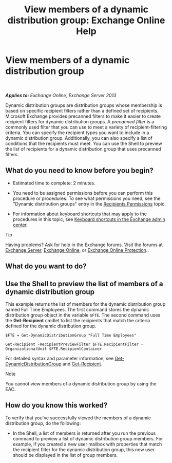 ﻿---
title: 'View members of a dynamic distribution group: Exchange Online Help'
TOCTitle: View members of a dynamic distribution group
ms:assetid: 40b100c6-864e-4c82-9f98-08dd5c83e378
ms:mtpsurl: https://technet.microsoft.com/en-us/library/Bb232019(v=EXCHG.150)
ms:contentKeyID: 48385008
ms.date: 03/03/2018
mtps_version: v=EXCHG.150
---

# View members of a dynamic distribution group

 

_**Applies to:** Exchange Online, Exchange Server 2013_


Dynamic distribution groups are distribution groups whose membership is based on specific recipient filters rather than a defined set of recipients. Microsoft Exchange provides precanned filters to make it easier to create recipient filters for dynamic distribution groups. A *precanned filter* is a commonly used filter that you can use to meet a variety of recipient-filtering criteria. You can specify the recipient types you want to include in a dynamic distribution group. Additionally, you can also specify a list of conditions that the recipients must meet. You can use the Shell to preview the list of recipients for a dynamic distribution group that uses precanned filters.

## What do you need to know before you begin?

  - Estimated time to complete: 2 minutes.

  - You need to be assigned permissions before you can perform this procedure or procedures. To see what permissions you need, see the "Dynamic distribution groups" entry in the [Recipients Permissions](recipients-permissions-exchange-2013-help.md) topic.

  - For information about keyboard shortcuts that may apply to the procedures in this topic, see [Keyboard shortcuts in the Exchange admin center](keyboard-shortcuts-in-the-exchange-admin-center-exchange-online-protection-help.md).


> [!TIP]
> Having problems? Ask for help in the Exchange forums. Visit the forums at <A href="https://go.microsoft.com/fwlink/p/?linkid=60612">Exchange Server</A>, <A href="https://go.microsoft.com/fwlink/p/?linkid=267542">Exchange Online</A>, or <A href="https://go.microsoft.com/fwlink/p/?linkid=285351">Exchange Online Protection</A>..



## What do you want to do?

## Use the Shell to preview the list of members of a dynamic distribution group

This example returns the list of members for the dynamic distribution group named Full Time Employees. The first command stores the dynamic distribution group object in the variable `$FTE`. The second command uses the **Get-Recipient** cmdlet to list the recipients that match the criteria defined for the dynamic distribution group.

    $FTE = Get-DynamicDistributionGroup "Full Time Employees"

    Get-Recipient -RecipientPreviewFilter $FTE.RecipientFilter -OrganizationalUnit $FTE.RecipientContainer

For detailed syntax and parameter information, see [Get-DynamicDistributionGroup](https://technet.microsoft.com/en-us/library/bb124762\(v=exchg.150\)) and [Get-Recipient](https://technet.microsoft.com/en-us/library/aa996921\(v=exchg.150\)).


> [!NOTE]
> You cannot view members of a dynamic distribution group by using the EAC.



## How do you know this worked?

To verify that you've successfully viewed the members of a dynamic distribution group, do the following:

  - In the Shell, a list of members is returned after you run the previous command to preview a list of dynamic distribution group members. For example, if you created a new user mailbox with properties that match the recipient filter for the dynamic distribution group, this new user should be displayed in the list of group members.

